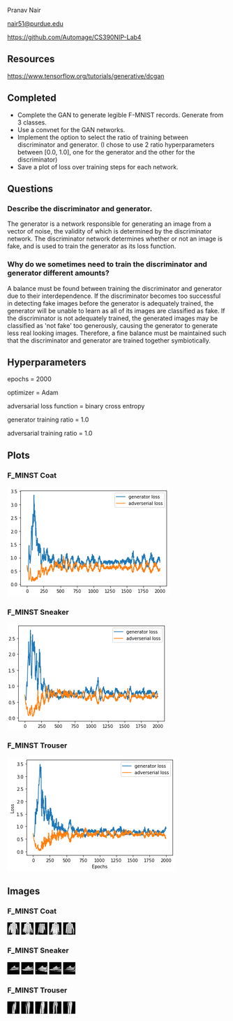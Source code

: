 Pranav Nair

nair51@purdue.edu

https://github.com/Automage/CS390NIP-Lab4

## Resources
https://www.tensorflow.org/tutorials/generative/dcgan

## Completed
- Complete the GAN to generate legible F-MNIST records. Generate from 3 classes.
- Use a convnet for the GAN networks.
- Implement the option to select the ratio of training between discriminator and generator. (I chose to use 2 ratio hyperparameters between [0.0, 1.0], one for the generator and the other for the discriminator)
- Save a plot of loss over training steps for each network.

## Questions
### Describe the discriminator and generator.
The generator is a network responsible for generating an image from a vector of noise, the validity of which is determined by the discriminator network. The discriminator network determines whether or not an image is fake, and is used to train the generator as its loss function.

### Why do we sometimes need to train the discriminator and generator different amounts?

A balance must be found between training the discriminator and generator due to their interdependence. If the discriminator becomes too successful in detecting fake images before the generator is adequately trained, the generator will be unable to learn as all of its images are classified as fake. If the discriminator is not adequately trained, the generated images may be classified as 'not fake' too generously, causing the generator to generate less real looking images. Therefore, a fine balance must be maintained such that the discriminator and generator are trained together symbiotically.

## Hyperparameters
epochs = 2000 

optimizer = Adam

adversarial loss function = binary cross entropy

generator training ratio = 1.0

adversarial training ratio = 1.0


## Plots

### F_MINST Coat
![coat_plot](plots/coat_plot.png)

### F_MINST Sneaker
![coat_plot](plots/sneaker_plot.png)

### F_MINST Trouser
![coat_plot](plots/trouser_plot.png)

## Images

### F_MINST Coat
![coat_plot](outputs/mnist_f_coat/mnist_f_coat_final_9.png)
![coat_plot](outputs/mnist_f_coat/mnist_f_coat_final_8.png)
![coat_plot](outputs/mnist_f_coat/mnist_f_coat_final_7.png)
![coat_plot](outputs/mnist_f_coat/mnist_f_coat_final_6.png)
![coat_plot](outputs/mnist_f_coat/mnist_f_coat_final_5.png)

### F_MINST Sneaker
![coat_plot](outputs/mnist_f_sneaker/mnist_f_sneaker_final_9.png)
![coat_plot](outputs/mnist_f_sneaker/mnist_f_sneaker_final_8.png)
![coat_plot](outputs/mnist_f_sneaker/mnist_f_sneaker_final_7.png)
![coat_plot](outputs/mnist_f_sneaker/mnist_f_sneaker_final_6.png)
![coat_plot](outputs/mnist_f_sneaker/mnist_f_sneaker_final_5.png)

### F_MINST Trouser
![coat_plot](outputs/mnist_f_trouser/mnist_f_trouser_final_9.png)
![coat_plot](outputs/mnist_f_trouser/mnist_f_trouser_final_8.png)
![coat_plot](outputs/mnist_f_trouser/mnist_f_trouser_final_7.png)
![coat_plot](outputs/mnist_f_trouser/mnist_f_trouser_final_6.png)
![coat_plot](outputs/mnist_f_trouser/mnist_f_trouser_final_5.png)